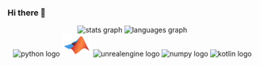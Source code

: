 ### Hi there 👋
<div align="center">
  <img src="https://github-readme-stats.vercel.app/api?username=KraleOfRIVIA&theme=onedark&show_icons=true&hide_rank=true&custom_title=Stats&count_private=true&hide_border=true&hide=issues&line_height=24&bg_color=0d1117" height="150" alt="stats graph"  />
  <img src="https://github-readme-stats.vercel.app/api/top-langs/?username=KraleOfRIVIA&layout=compact&theme=onedark&count_private=true&hide_border=true&bg_color=0d1117" height="150" alt="languages graph"  />
</div>
<div align="center">
  <img src="https://cdn.jsdelivr.net/gh/devicons/devicon/icons/python/python-original.svg" height="45" width="59" alt="python logo"  />
  <img src="https://github.com/devicons/devicon/blob/master/icons/matlab/matlab-original.svg" height="45" width="59" alt="matlab logo"  />
  <img src="https://yt3.ggpht.com/t3ioX08QS2wzZaME11uNsplLfAzTQjPcouzLTQ-o3vxKl-zb0wohVerycHlXKfEHYxxxdyzm-g=s900-c-k-c0x00ffffff-no-rj" height="45" width="59" alt="unrealengine logo"  />
  <img src="https://cdn.jsdelivr.net/gh/devicons/devicon/icons/numpy/numpy-original.svg" height="45" width="59" alt="numpy logo"  />
  <img src="https://cdn.jsdelivr.net/gh/devicons/devicon/icons/kotlin/kotlin-original.svg" height="45" width="59" alt="kotlin logo"  />
</div>
<!--
**KraleOfRIVIA/KraleOfRIVIA** is a ✨ _special_ ✨ repository because its `README.md` (this file) appears on your GitHub profile.

Here are some ideas to get you started:

- 🔭 I’m currently working on ...
- 🌱 I’m currently learning ...
- 👯 I’m looking to collaborate on ...
- 🤔 I’m looking for help with ...
- 💬 Ask me about ...
- 📫 How to reach me: ...
- 😄 Pronouns: ...
- ⚡ Fun fact: ...
-->
